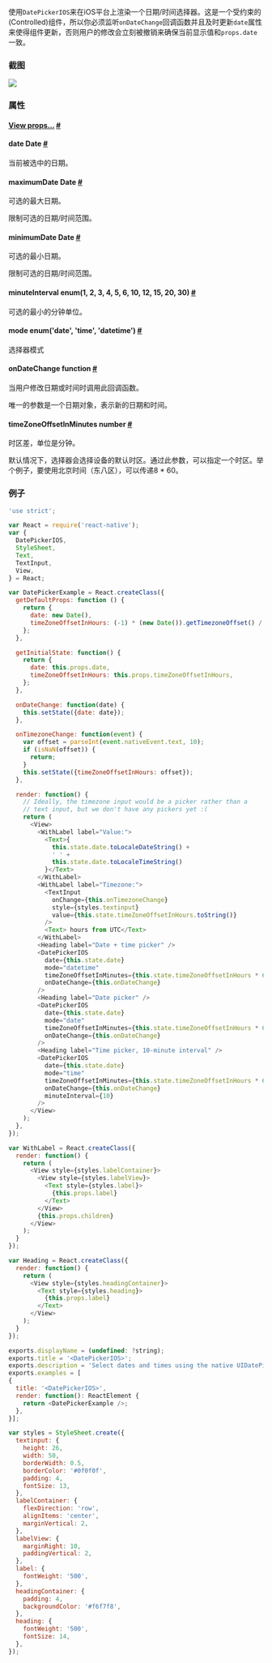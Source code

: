 使用`DatePickerIOS`来在iOS平台上渲染一个日期/时间选择器。这是一个受约束的(Controlled)组件，所以你必须监听`onDateChange`回调函数并且及时更新`date`属性来使得组件更新，否则用户的修改会立刻被撤销来确保当前显示值和`props.date`一致。

### 截图
![](../img/components/datepickerios.png)

### 属性

<div class="props">
    <div class="prop">
        <h4 class="propTitle"><a class="anchor" name="view"></a><a href="view.html#props">View props...</a> <a class="hash-link" href="#view">#</a></h4>
    </div>
    <div class="prop">
        <h4 class="propTitle"><a class="anchor" name="date"></a>date <span class="propType">Date</span> <a class="hash-link" href="#date">#</a></h4>
        <div>
            <p>当前被选中的日期。</p>
        </div>
    </div>
    <div class="prop">
        <h4 class="propTitle"><a class="anchor" name="maximumdate"></a>maximumDate <span class="propType">Date</span> <a class="hash-link" href="#maximumdate">#</a></h4>
        <div>
            <p>可选的最大日期。</p>
            <p>限制可选的日期/时间范围。</p>
        </div>
    </div>
    <div class="prop">
        <h4 class="propTitle"><a class="anchor" name="minimumdate"></a>minimumDate <span class="propType">Date</span> <a class="hash-link" href="#minimumdate">#</a></h4>
        <div>
            <p>可选的最小日期。</p>
            <p>限制可选的日期/时间范围。</p>
        </div>
    </div>
    <div class="prop">
        <h4 class="propTitle"><a class="anchor" name="minuteinterval"></a>minuteInterval <span class="propType">enum(1, 2, 3, 4, 5, 6, 10, 12, 15, 20, 30)</span> <a class="hash-link" href="#minuteinterval">#</a></h4>
        <div>
            <p>可选的最小的分钟单位。</p>
        </div>
    </div>
    <div class="prop">
        <h4 class="propTitle"><a class="anchor" name="mode"></a>mode <span class="propType">enum('date', 'time', 'datetime')</span> <a class="hash-link" href="#mode">#</a></h4>
        <div>
            <p>选择器模式</p>
        </div>
    </div>
    <div class="prop">
        <h4 class="propTitle"><a class="anchor" name="ondatechange"></a>onDateChange <span class="propType">function</span> <a class="hash-link" href="#ondatechange">#</a></h4>
        <div>
            <p>当用户修改日期或时间时调用此回调函数。</p>
            <p>唯一的参数是一个日期对象，表示新的日期和时间。</p>
        </div>
    </div>
    <div class="prop">
        <h4 class="propTitle"><a class="anchor" name="timezoneoffsetinminutes"></a>timeZoneOffsetInMinutes <span class="propType">number</span> <a class="hash-link" href="#timezoneoffsetinminutes">#</a></h4>
        <div>
            <p>时区差，单位是分钟。</p>
            <p>默认情况下，选择器会选择设备的默认时区。通过此参数，可以指定一个时区。举个例子，要使用北京时间（东八区），可以传递8 * 60。</p>
        </div>
    </div>
</div>

### 例子

```javascript
'use strict';

var React = require('react-native');
var {
  DatePickerIOS,
  StyleSheet,
  Text,
  TextInput,
  View,
} = React;

var DatePickerExample = React.createClass({
  getDefaultProps: function () {
    return {
      date: new Date(),
      timeZoneOffsetInHours: (-1) * (new Date()).getTimezoneOffset() / 60,
    };
  },

  getInitialState: function() {
    return {
      date: this.props.date,
      timeZoneOffsetInHours: this.props.timeZoneOffsetInHours,
    };
  },

  onDateChange: function(date) {
    this.setState({date: date});
  },

  onTimezoneChange: function(event) {
    var offset = parseInt(event.nativeEvent.text, 10);
    if (isNaN(offset)) {
      return;
    }
    this.setState({timeZoneOffsetInHours: offset});
  },

  render: function() {
    // Ideally, the timezone input would be a picker rather than a
    // text input, but we don't have any pickers yet :(
    return (
      <View>
        <WithLabel label="Value:">
          <Text>{
            this.state.date.toLocaleDateString() +
            ' ' +
            this.state.date.toLocaleTimeString()
          }</Text>
        </WithLabel>
        <WithLabel label="Timezone:">
          <TextInput
            onChange={this.onTimezoneChange}
            style={styles.textinput}
            value={this.state.timeZoneOffsetInHours.toString()}
          />
          <Text> hours from UTC</Text>
        </WithLabel>
        <Heading label="Date + time picker" />
        <DatePickerIOS
          date={this.state.date}
          mode="datetime"
          timeZoneOffsetInMinutes={this.state.timeZoneOffsetInHours * 60}
          onDateChange={this.onDateChange}
        />
        <Heading label="Date picker" />
        <DatePickerIOS
          date={this.state.date}
          mode="date"
          timeZoneOffsetInMinutes={this.state.timeZoneOffsetInHours * 60}
          onDateChange={this.onDateChange}
        />
        <Heading label="Time picker, 10-minute interval" />
        <DatePickerIOS
          date={this.state.date}
          mode="time"
          timeZoneOffsetInMinutes={this.state.timeZoneOffsetInHours * 60}
          onDateChange={this.onDateChange}
          minuteInterval={10}
        />
      </View>
    );
  },
});

var WithLabel = React.createClass({
  render: function() {
    return (
      <View style={styles.labelContainer}>
        <View style={styles.labelView}>
          <Text style={styles.label}>
            {this.props.label}
          </Text>
        </View>
        {this.props.children}
      </View>
    );
  }
});

var Heading = React.createClass({
  render: function() {
    return (
      <View style={styles.headingContainer}>
        <Text style={styles.heading}>
          {this.props.label}
        </Text>
      </View>
    );
  }
});

exports.displayName = (undefined: ?string);
exports.title = '<DatePickerIOS>';
exports.description = 'Select dates and times using the native UIDatePicker.';
exports.examples = [
{
  title: '<DatePickerIOS>',
  render: function(): ReactElement {
    return <DatePickerExample />;
  },
}];

var styles = StyleSheet.create({
  textinput: {
    height: 26,
    width: 50,
    borderWidth: 0.5,
    borderColor: '#0f0f0f',
    padding: 4,
    fontSize: 13,
  },
  labelContainer: {
    flexDirection: 'row',
    alignItems: 'center',
    marginVertical: 2,
  },
  labelView: {
    marginRight: 10,
    paddingVertical: 2,
  },
  label: {
    fontWeight: '500',
  },
  headingContainer: {
    padding: 4,
    backgroundColor: '#f6f7f8',
  },
  heading: {
    fontWeight: '500',
    fontSize: 14,
  },
});
```